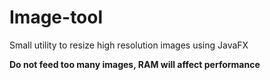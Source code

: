 # Image-tool
Small utility to resize high resolution images using JavaFX

**Do not feed too many images, RAM will affect performance**
